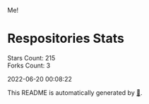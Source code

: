 Me!

# Respositories Stats
Stars Count: 215  
Forks Count: 3

2022-06-20 00:08:22  

This README is automatically generated by [🐰](https://github.com/rnitta/rnitta).

